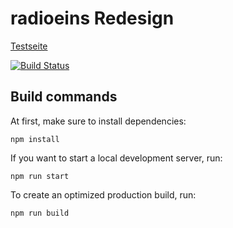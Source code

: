 # radioeins Redesign

[Testseite](https://jengeb.github.io/radioeins/)

[![Build Status](https://travis-ci.com/jengeb/radioeins.svg?branch=master)](https://travis-ci.com/jengeb/radioeins)

## Build commands

At first, make sure to install dependencies:

```
npm install 
```

If you want to start a local development server, run:
```
npm run start
```

To create an optimized production build, run:
```
npm run build
```
